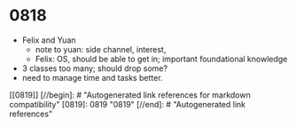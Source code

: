 # 0818

- Felix and Yuan
    - note to yuan: side channel, interest,
    - Felix: OS, should be able to get in; important foundational knowledge
- 3 classes too many; should drop some?
- need to manage time and tasks better.


[[0819]]
[//begin]: # "Autogenerated link references for markdown compatibility"
[0819]: 0819 "0819"
[//end]: # "Autogenerated link references"